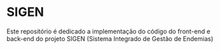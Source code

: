 # SIGEN
Este repositório é dedicado a implementação do código do front-end e back-end do projeto SIGEN (Sistema Integrado de Gestão de Endemias)
